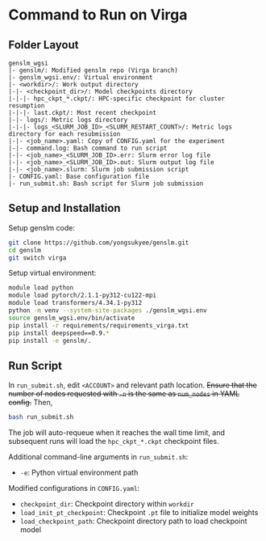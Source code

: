 # Command to Run on Virga

## Folder Layout
```
genslm_wgsi
|- genslm/: Modified genslm repo (Virga branch)
|- genslm_wgsi.env/: Virtual environment
|- <workdir>/: Work output directory
|-|- <checkpoint_dir>/: Model checkpoints directory
|-|-|- hpc_ckpt_*.ckpt/: HPC-specific checkpoint for cluster resumption
|-|-|- last.ckpt/: Most recent checkpoint
|-|- logs/: Metric logs directory
|-|-|- logs_<SLURM_JOB_ID>_<SLURM_RESTART_COUNT>/: Metric logs directory for each resubmission
|-|- <job_name>.yaml: Copy of CONFIG.yaml for the experiment
|-|- command.log: Bash command to run script
|-|- <job_name>_<SLURM_JOB_ID>.err: Slurm error log file
|-|- <job_name>_<SLURM_JOB_ID>.out: Slurm output log file
|-|- <job_name>.slurm: Slurm job submission script
|- CONFIG.yaml: Base configuration file
|- run_submit.sh: Bash script for Slurm job submission
```

## Setup and Installation
Setup genslm code:
```bash
git clone https://github.com/yongsukyee/genslm.git
cd genslm
git switch virga
```

Setup virtual environment:
```bash
module load python
module load pytorch/2.1.1-py312-cu122-mpi
module load transformers/4.34.1-py312
python -m venv --system-site-packages ./genslm_wgsi.env
source genslm_wgsi.env/bin/activate
pip install -r requirements/requirements_virga.txt
pip install deepspeed==0.9.*
pip install -e genslm/.
```

## Run Script
In `run_submit.sh`, edit `<ACCOUNT>` and relevant path location. ~~Ensure that the number of nodes requested with `-n` is the same as `num_nodes` in YAML config.~~ Then,
```bash
bash run_submit.sh
```
The job will auto-requeue when it reaches the wall time limit, and subsequent runs will load the `hpc_ckpt_*.ckpt` checkpoint files.

Additional command-line arguments in `run_submit.sh`:
- `-e`: Python virtual environment path

Modified configurations in `CONFIG.yaml`:
- `checkpoint_dir`: Checkpoint directory within `workdir`
- `load_init_pt_checkpoint`: Checkpoint `.pt` file to initialize model weights
- `load_checkpoint_path`: Checkpoint directory path to load checkpoint model

